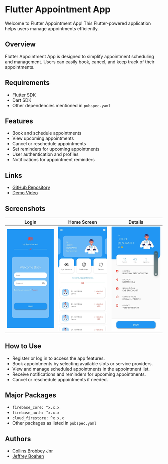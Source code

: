 # Flutter Appointment App

Welcome to Flutter Appointment App! This Flutter-powered application helps users manage appointments efficiently.

## Overview
Flutter Appointment App is designed to simplify appointment scheduling and management. Users can easily book, cancel, and keep track of their appointments.

## Requirements
- Flutter SDK
- Dart SDK
- Other dependencies mentioned in `pubspec.yaml`

## Features
- Book and schedule appointments
- View upcoming appointments
- Cancel or reschedule appointments
- Set reminders for upcoming appointments
- User authentication and profiles
- Notifications for appointment reminders

## Links
- [GitHub Repository](https://github.com/your-username/FlutterAppointmentApp)
- [Demo Video](https://your-demo-video-link.com)

## Screenshots

| Login | Home Screen | Details |
|------------------|------------------|----------------|
| ![Login](readme/log.jpg) | ![Home Screen](readme/hs.jpg) | ![Details](readme/dets.jpg) |

## How to Use
- Register or log in to access the app features.
- Book appointments by selecting available slots or service providers.
- View and manage scheduled appointments in the appointment list.
- Receive notifications and reminders for upcoming appointments.
- Cancel or reschedule appointments if needed.

## Major Packages
- `firebase_core: ^x.x.x`
- `firebase_auth: ^x.x.x`
- `cloud_firestore: ^x.x.x`
- Other packages as listed in `pubspec.yaml`

## Authors
- [Collins Brobbey Jnr](https://github.com/Qweku)
- [Jeffrey Boahen](https://github.com/yellow_Flickr)
